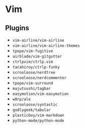 # Vim

## Plugins

- `vim-airline/vim-airline`
- `vim-airline/vim-airline-themes`
- `tpope/vim-fugitive`
- `airblade/vim-gitgutter`
- `ctrlpvim/ctrlp.vim`
- `tacahiroy/ctrlp-funky`
- `scrooloose/nerdtree`
- `scrooloose/nerdcommenter`
- `tpope/vim-surround`
- `majutsushi/tagbar`
- `easymotion/vim-easymotion`
- `w0rp/ale`
- `scrooloose/syntastic`
- `godlygeek/tabular`
- `plasticboy/vim-markdown`
- `python-mode/python-mode`
